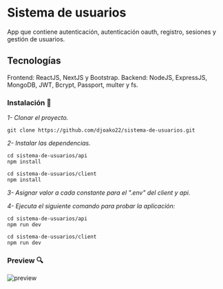 # Sistema de usuarios
App que contiene autenticación, autenticación oauth, registro, sesiones y gestión de usuarios.

## Tecnologías
Frontend: ReactJS, NextJS y Bootstrap.
Backend: NodeJS, ExpressJS, MongoDB, JWT, Bcrypt, Passport, multer y fs.

### Instalación 🔧

_1- Clonar el proyecto._

```
git clone https://github.com/djoako22/sistema-de-usuarios.git
```

_2- Instalar las dependencias._

```
cd sistema-de-usuarios/api
npm install
```
```
cd sistema-de-usuarios/client
npm install
```

_3- Asignar valor a cada constante para el ".env" del client y api._

_4- Ejecuta el siguiente comando para probar la aplicación:_
```
cd sistema-de-usuarios/api
npm run dev
```
```
cd sistema-de-usuarios/client
npm run dev
```

### Preview :mag:
![preview](https://joaquingarciadev.github.io/src/proyectos/sistema-de-usuarios.png)
